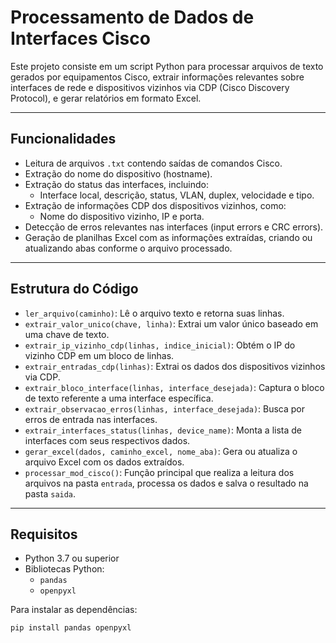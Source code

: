 # Processamento de Dados de Interfaces Cisco

Este projeto consiste em um script Python para processar arquivos de texto gerados por equipamentos Cisco, extrair informações relevantes sobre interfaces de rede e dispositivos vizinhos via CDP (Cisco Discovery Protocol), e gerar relatórios em formato Excel.

---

## Funcionalidades

- Leitura de arquivos `.txt` contendo saídas de comandos Cisco.
- Extração do nome do dispositivo (hostname).
- Extração do status das interfaces, incluindo:
  - Interface local, descrição, status, VLAN, duplex, velocidade e tipo.
- Extração de informações CDP dos dispositivos vizinhos, como:
  - Nome do dispositivo vizinho, IP e porta.
- Detecção de erros relevantes nas interfaces (input errors e CRC errors).
- Geração de planilhas Excel com as informações extraídas, criando ou atualizando abas conforme o arquivo processado.

---

## Estrutura do Código

- `ler_arquivo(caminho)`: Lê o arquivo texto e retorna suas linhas.
- `extrair_valor_unico(chave, linha)`: Extrai um valor único baseado em uma chave de texto.
- `extrair_ip_vizinho_cdp(linhas, indice_inicial)`: Obtém o IP do vizinho CDP em um bloco de linhas.
- `extrair_entradas_cdp(linhas)`: Extrai os dados dos dispositivos vizinhos via CDP.
- `extrair_bloco_interface(linhas, interface_desejada)`: Captura o bloco de texto referente a uma interface específica.
- `extrair_observacao_erros(linhas, interface_desejada)`: Busca por erros de entrada nas interfaces.
- `extrair_interfaces_status(linhas, device_name)`: Monta a lista de interfaces com seus respectivos dados.
- `gerar_excel(dados, caminho_excel, nome_aba)`: Gera ou atualiza o arquivo Excel com os dados extraídos.
- `processar_mod_cisco()`: Função principal que realiza a leitura dos arquivos na pasta `entrada`, processa os dados e salva o resultado na pasta `saida`.

---

## Requisitos

- Python 3.7 ou superior
- Bibliotecas Python:
  - `pandas`
  - `openpyxl`

Para instalar as dependências:

```bash
pip install pandas openpyxl
